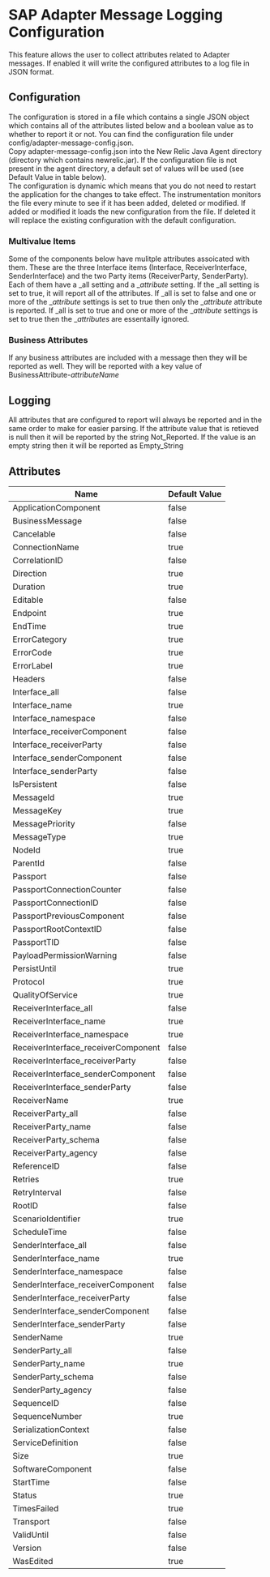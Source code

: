 # SAP Adapter Message Logging Configuration #
This feature allows the user to collect attributes related to Adapter messages.  If enabled it will write the configured attributes to a log file in JSON format.    

## Configuration ##
The configuration is stored in a file which contains a single JSON object which contains all of the attributes listed below and a boolean value as to whether to report it or not.  You can find the configuration file under config/adapter-message-config.json.   
Copy adapter-message-config.json into the New Relic Java Agent directory (directory which contains newrelic.jar).  If the configuration file is not present in the agent directory, a default set of values will be used (see Default Value in table below).   
The configuration is dynamic which means that you do not need to restart the application for the changes to take effect.  The instrumentation monitors the file every minute to see if it has been added, deleted or modified.  If added or modified it loads the new configuration from the file.   If deleted it will replace the existing configuration with the default configuration.   

### Multivalue Items ###
Some of the components below have mulitple attributes assoicated with them.  These are the three Interface items (Interface, ReceiverInterface, SenderInterface) and the two Party items (ReceiverParty, SenderParty). Each of them have a _all setting and a _*attribute* setting.
If the _all setting is set to true, it will report all of the attributes.  If _all is set to false and one or more of the _*attribute* settings is set to true then only the _*attribute* attribute is reported. If _all is set to true and one or more of the _*attribute* settings is set to true then the _*attributes* are essentailly ignored.   
### Business Attributes ###
If any business attributes are included with a message then they will be reported as well. They will be reported with a key value of BusinessAttribute-*attributeName*    
## Logging ##
All attributes that are configured to report will always be reported and in the same order to make for easier parsing.  If the attribute value that is retieved is null then it will be reported by the string Not_Reported.  If the value is an empty string then it will be reported as Empty_String    

## Attributes ##  
| Name | Default Value |
| ---- | ---- |
| ApplicationComponent| false |
| BusinessMessage| false |
| Cancelable| false|
| ConnectionName| true|
| CorrelationID|  false |
| Direction|  true |
| Duration|  true |
| Editable|  false |
| Endpoint|  true |
| EndTime|  true |
| ErrorCategory|  true |
| ErrorCode|  true |
| ErrorLabel|  true |
| Headers|  false |
| Interface_all |  false |
| Interface_name|  true |
| Interface_namespace|  false |
| Interface_receiverComponent|  false |
| Interface_receiverParty|  false |
| Interface_senderComponent|  false |
| Interface_senderParty|  false |
| IsPersistent|  false |
| MessageId|  true |
| MessageKey|  true |
| MessagePriority|  false |
| MessageType|  true |
| NodeId|  true |
| ParentId|  false |
| Passport|  false |
| PassportConnectionCounter|  false |
| PassportConnectionID|  false |
| PassportPreviousComponent|  false |
| PassportRootContextID|  false |
| PassportTID|  false |
| PayloadPermissionWarning|  false |
| PersistUntil|  true |
| Protocol|  true |
| QualityOfService|  true |
| ReceiverInterface_all|  false |
| ReceiverInterface_name|  true |
| ReceiverInterface_namespace|  true |
| ReceiverInterface_receiverComponent|  false |
| ReceiverInterface_receiverParty|  false |
| ReceiverInterface_senderComponent|  false |
| ReceiverInterface_senderParty|  false |
| ReceiverName|  true |
| ReceiverParty_all|  false |
| ReceiverParty_name|  false |
| ReceiverParty_schema|  false |
| ReceiverParty_agency|  false |
| ReferenceID|  false |
| Retries|  true |
| RetryInterval|  false |
| RootID|  false |
| ScenarioIdentifier|  true |
| ScheduleTime|  false |
| SenderInterface_all|  false |
| SenderInterface_name|  true |
| SenderInterface_namespace|  false |
| SenderInterface_receiverComponent|  false |
| SenderInterface_receiverParty|  false |
| SenderInterface_senderComponent|  false |
| SenderInterface_senderParty|  false |
| SenderName|  true |
| SenderParty_all|  false |
| SenderParty_name|  true |
| SenderParty_schema|  false |
| SenderParty_agency|  false |
| SequenceID|  false |
| SequenceNumber|  true |
| SerializationContext|  false |
| ServiceDefinition|  false |
| Size|  true |
| SoftwareComponent|  false |
| StartTime|  false |
| Status|  true |
| TimesFailed|  true |
| Transport|  false |
| ValidUntil|  false |
| Version|  false |
| WasEdited | true|
